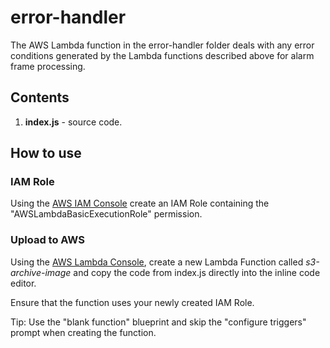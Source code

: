# error-handler

The AWS Lambda function in the error-handler folder deals with any error conditions generated by the Lambda functions described above for alarm frame processing.

## Contents

1. **index.js** - source code.

## How to use

### IAM Role

Using the [AWS IAM Console](https://aws.amazon.com/console/) create an IAM Role containing the "AWSLambdaBasicExecutionRole" permission.

### Upload to AWS

Using the [AWS Lambda Console](https://aws.amazon.com/lambda), create a new Lambda Function called *s3-archive-image* and copy the code from index.js directly into the inline code editor.

Ensure that the function uses your newly created IAM Role.

Tip: Use the "blank function" blueprint and skip the "configure triggers" prompt when creating the function.
